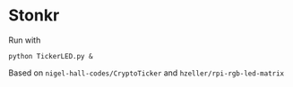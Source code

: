 # Stonkr

Run with

```
python TickerLED.py &
```

Based on `nigel-hall-codes/CryptoTicker` and `hzeller/rpi-rgb-led-matrix`
